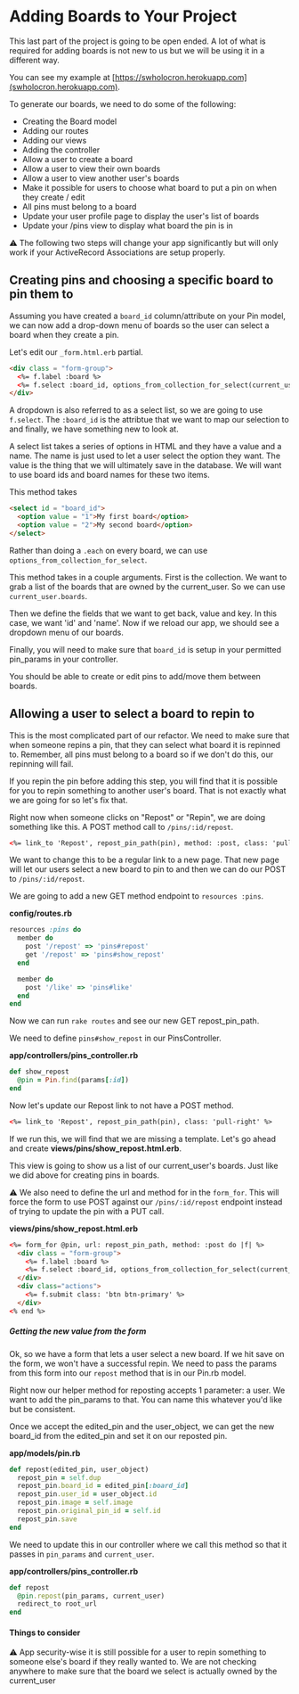 # Adding Boards to Your Project

This last part of the project is going to be open ended. A lot of what is required for adding boards is not new to us but we will be using it in a different way.

You can see my example at [https://swholocron.herokuapp.com](swholocron.herokuapp.com).

To generate our boards, we need to do some of the following:

 * Creating the Board model
 * Adding our routes
 * Adding our views
 * Adding the controller
 * Allow a user to create a board
 * Allow a user to view their own boards
 * Allow a user to view another user's boards
 * Make it possible for users to choose what board to put a pin on when they create / edit
 * All pins must belong to a board
 * Update your user profile page to display the user's list of boards
 * Update your /pins view to display what board the pin is in

 :warning: The following two steps will change your app significantly but will only work if your ActiveRecord Associations are setup properly.

## Creating pins and choosing a specific board to pin them to

Assuming you have created a `board_id` column/attribute on your Pin model, we can now add a drop-down menu of boards so the user can select a board when they create a pin.

Let's edit our `_form.html.erb` partial.

```html
<div class = "form-group">
  <%= f.label :board %>
  <%= f.select :board_id, options_from_collection_for_select(current_user.boards, "id", "name"), class: 'form-control' %>
</div>
```

A dropdown is also referred to as a select list, so we are going to use `f.select`. The `:board_id` is the attribtue that we want to map our selection to and finally, we have something new to look at.

A select list takes a series of options in HTML and they have a value and a name. The name is just used to let a user select the option they want. The value is the thing that we will ultimately save in the database. We will want to use board ids and board names for these two items.

This method takes

```html
<select id = "board_id">
  <option value = "1">My first board</option>
  <option value = "2">My second board</option>
</select>
```

Rather than doing a `.each` on every board, we can use `options_from_collection_for_select`.

This method takes in a couple arguments. First is the collection. We want to grab a list of the boards that are owned by the current_user. So we can use `current_user.boards`.

Then we define the fields that we want to get back, value and key. In this case, we want 'id' and 'name'. Now if we reload our app, we should see a dropdown menu of our boards.

Finally, you will need to make sure that `board_id` is setup in your permitted pin_params in your controller.

You should be able to create or edit pins to add/move them between boards.

## Allowing a user to select a board to repin to

This is the most complicated part of our refactor. We need to make sure that when someone repins a pin, that they can select what board it is repinned to. Remember, all pins must belong to a board so if we don't do this, our repinning will fail.

If you repin the pin before adding this step, you will find that it is possible for you to repin something to another user's board. That is not exactly what we are going for so let's fix that.

Right now when someone clicks on "Repost" or "Repin", we are doing something like this. A POST method call to `/pins/:id/repost`.

```html
<%= link_to 'Repost', repost_pin_path(pin), method: :post, class: 'pull-right' %>
```

We want to change this to be a regular link to a new page. That new page will let our users select a new board to pin to and then we can do our POST to `/pins/:id/repost`.

We are going to add a new GET method endpoint to `resources :pins`.

**config/routes.rb**
```ruby
resources :pins do
  member do
    post '/repost' => 'pins#repost'
    get '/repost' => 'pins#show_repost'
  end

  member do
    post '/like' => 'pins#like'
  end
end
```

Now we can run `rake routes` and see our new GET repost_pin_path.

We need to define `pins#show_repost` in our PinsController.

**app/controllers/pins_controller.rb**
```ruby
def show_repost
  @pin = Pin.find(params[:id])
end
```

Now let's update our Repost link to not have a POST method.

```html
<%= link_to 'Repost', repost_pin_path(pin), class: 'pull-right' %>
```

If we run this, we will find that we are missing a template. Let's go ahead and create **views/pins/show_repost.html.erb**.

This view is going to show us a list of our current_user's boards. Just like we did above for creating pins in boards.

:warning: We also need to define the url and method for in the `form_for`. This will force the form to use POST against our `/pins/:id/repost` endpoint instead of trying to update the pin with a PUT call.

**views/pins/show_repost.html.erb**

```html
<%= form_for @pin, url: repost_pin_path, method: :post do |f| %>
  <div class = "form-group">
    <%= f.label :board %>
    <%= f.select :board_id, options_from_collection_for_select(current_user.boards, "id", "name"), class: 'form-control' %>
  </div>
  <div class="actions">
    <%= f.submit class: 'btn btn-primary' %>
  </div>
<% end %>
```

##### Getting the new value from the form

Ok, so we have a form that lets a user select a new board. If we hit save on the form, we won't have a successful repin. We need to pass the params from this form into our `repost` method that is in our Pin.rb model.

Right now our helper method for reposting accepts 1 parameter: a user. We want to add the pin_params to that. You can name this whatever you'd like but be consistent.

Once we accept the edited_pin and the user_object, we can get the new board_id from the edited_pin and set it on our reposted pin.

**app/models/pin.rb**
```ruby
def repost(edited_pin, user_object)
  repost_pin = self.dup
  repost_pin.board_id = edited_pin[:board_id]
  repost_pin.user_id = user_object.id
  repost_pin.image = self.image
  repost_pin.original_pin_id = self.id
  repost_pin.save
end
```

We need to update this in our controller where we call this method so that it passes in `pin_params` and `current_user`.

**app/controllers/pins_controller.rb**
```ruby
def repost
  @pin.repost(pin_params, current_user)
  redirect_to root_url
end
```

#### Things to consider

:warning: App security-wise it is still possible for a user to repin something to someone else's board if they really wanted to. We are not checking anywhere to make sure that the board we select is actually owned by the current_user
